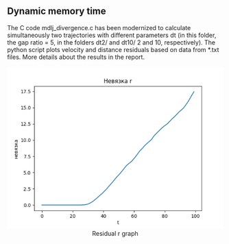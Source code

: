 ## Dynamic memory time

The C code mdlj_divergence.c has been modernized to calculate simultaneously two trajectories with different parameters dt (in this folder, the gap ratio = 5, in the folders dt2/ and dt10/ 2 and 10, respectively). The python script plots velocity and distance residuals based on data from *.txt files. More details about the results in the report.
<p align="center"> 
<img src="r_div5.png">
Residual r graph
</p>
